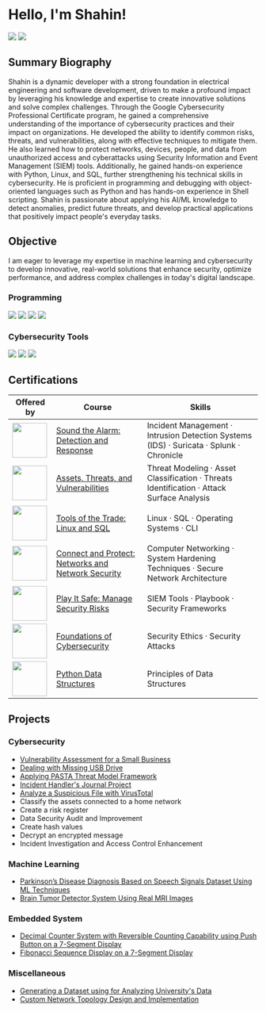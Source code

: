 # Hello, I'm Shahin!
<a href="https://www.linkedin.com/in/shahin-saeidi/"><img src="https://img.shields.io/badge/-LinkedIn-0072b1?&style=for-the-badge&logo=linkedin&logoColor=white" /></a>
<a href="https://profile.indeed.com/p/shahins-rkqg6js"><img src="https://img.shields.io/badge/-Indeed-003A9B?&style=for-the-badge&logo=indeed&logoColor=white" /></a>

## Summary Biography
Shahin is a dynamic developer with a strong foundation in electrical engineering and software development, driven to make a profound impact by leveraging his knowledge and expertise to create innovative solutions and solve complex challenges. Through the Google Cybersecurity Professional Certificate program, he gained a comprehensive understanding of the importance of cybersecurity practices and their impact on organizations. He developed the ability to identify common risks, threats, and vulnerabilities, along with effective techniques to mitigate them. He also learned how to protect networks, devices, people, and data from unauthorized access and cyberattacks using Security Information and Event Management (SIEM) tools. Additionally, he gained hands-on experience with Python, Linux, and SQL, further strengthening his technical skills in cybersecurity. He is proficient in programming and debugging with object-oriented languages such as Python and has hands-on experience in Shell scripting. Shahin is passionate about applying his AI/ML knowledge to detect anomalies, predict future threats, and develop practical applications that positively impact people's everyday tasks.


## Objective
I am eager to leverage my expertise in machine learning and cybersecurity to develop innovative, real-world solutions that enhance security, optimize performance, and address complex challenges in today's digital landscape.

### Programming
<div>
  <img src="https://img.shields.io/badge/-Python-3776AB?&style=for-the-badge&logo=python&logoColor=white" />
  <img src="https://img.shields.io/badge/-SQL-4479A1?&style=for-the-badge&logo=postgresql&logoColor=white" />
  <img src="https://img.shields.io/badge/-PowerShell-5391FE?&style=for-the-badge&logo=powershell&logoColor=white" />
  <img src="https://img.shields.io/badge/-Bash-4EAA25?&style=for-the-badge&logo=gnu-bash&logoColor=white" />
</div>

### Cybersecurity Tools
<div>
  <img src="https://img.shields.io/badge/-Suricata-F05A28?&style=for-the-badge&logo=suricata&logoColor=white" />
  <img src="https://img.shields.io/badge/-Splunk-000000?&style=for-the-badge&logo=splunk&logoColor=white" />
  <img src="https://img.shields.io/badge/-Chronicle-4285F4?&style=for-the-badge&logo=google-cloud&logoColor=white" />
</div>

## Certifications

| Offered by| Course                                        | Skills         |
|----------|-----------------------------------------------|----------------------------|
|<a href="https://grow.google/certificates/cybersecurity/"><img src="https://www.google.com/images/srpr/logo10w.png" width="70"/>| <a href="https://coursera.org/verify/D92HZ11A1ABN"> Sound the Alarm: Detection and Response</a> | Incident Management · Intrusion Detection Systems (IDS) · Suricata · Splunk · Chronicle |
|<a href="https://grow.google/certificates/cybersecurity/"><img src="https://www.google.com/images/srpr/logo10w.png" width="70"/>| <a href="https://coursera.org/verify/APCRPVIYMQXC"> Assets, Threats, and Vulnerabilities</a> | Threat Modeling · Asset Classification · Threats Identification · Attack Surface Analysis |
|<a href="https://grow.google/certificates/cybersecurity/"><img src="https://www.google.com/images/srpr/logo10w.png" width="70"/>| <a href="https://coursera.org/verify/IZLH58B7F5TY"> Tools of the Trade: Linux and SQL</a> | Linux · SQL · Operating Systems · CLI |
|<a href="https://grow.google/certificates/cybersecurity/"><img src="https://www.google.com/images/srpr/logo10w.png" width="70"/>| <a href="https://coursera.org/verify/KRP3ZT4774UE"> Connect and Protect: Networks and Network Security</a> | Computer Networking · System Hardening Techniques · Secure Network Architecture |
|<a href="https://grow.google/certificates/cybersecurity/"><img src="https://www.google.com/images/srpr/logo10w.png" width="70"/>| <a href="https://coursera.org/verify/87MEREM6W65U"> Play It Safe: Manage Security Risks</a> | SIEM Tools · Playbook · Security Frameworks |
|<a href="https://grow.google/certificates/cybersecurity/"><img src="https://www.google.com/images/srpr/logo10w.png" width="70"/>| <a href="https://coursera.org/verify/HA6938KCNQAY"> Foundations of Cybersecurity</a> | Security Ethics · Security Attacks |
|<a href="https://www.coursera.org/learn/python-data"><img src="https://coursera-university-assets.s3.amazonaws.com/70/de505d47be7d3a063b51b6f856a6e2/New-Block-M-Stacked-Blue-295C_600x600.png" width="70"/>| <a href="https://coursera.org/verify/505PVPZFSFE7"> Python Data Structures</a> | Principles of Data Structures |


## Projects
### Cybersecurity
- <a href="https://github.com/Shahin-96/Vulnerability-Assessment"> Vulnerability Assessment for a Small Business </a>
- <a href="https://github.com/Shahin-96/Dealing-with-Missing-USB"> Dealing with Missing USB Drive </a>
- <a href="https://github.com/Shahin-96/Applying-PASTA-Threat-Modeling"> Applying PASTA Threat Model Framework </a>
- <a href="https://github.com/Shahin-96/Incident-Handlers-Journal-Project"> Incident Handler's Journal Project </a>
- <a href="https://github.com/Shahin-96/Analyze-Suspicious-File-with-VirusTotal"> Analyze a Suspicious File with VirusTotal </a>
- Classify the assets connected to a home network
- Create a risk register
- Data Security Audit and Improvement
- Create hash values
- Decrypt an encrypted message
- Incident Investigation and Access Control Enhancement
### Machine Learning
- <a href="https://github.com/Shahin-96/Parkinson-disease-diagnosis"> Parkinson’s Disease Diagnosis Based on Speech Signals Dataset Using ML Techniques </a>
- <a href="https://github.com/Shahin-96/MRI-Tumor-Detection-using-CNN"> Brain Tumor Detector System Using Real MRI Images </a>

### Embedded System
- <a href="https://github.com/Shahin-96/Interrupt_Driven_Counter"> Decimal Counter System with Reversible Counting Capability using Push Button on a 7-Segment Display </a>
- <a href="https://github.com/Shahin-96/Fibonacci_Sequence_7_Segment"> Fibonacci Sequence Display on a 7-Segment Display </a>

### Miscellaneous
- <a href="https://github.com/Shahin-96/Generating_Dataset"> Generating a Dataset using for Analyzing University's Data </a>
- <a href="https://github.com/Shahin-96/Custom-designed-topology"> Custom Network Topology Design and Implementation </a>

